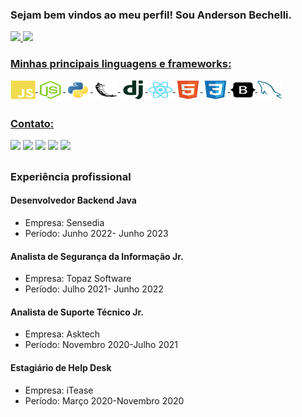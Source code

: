### Sejam bem vindos ao meu perfil! Sou Anderson Bechelli.

<!--
**ChromeCrysis/ChromeCrysis** is a ✨ _special_ ✨ repository because its `README.md` (this file) appears on your GitHub profile.

Here are some ideas to get you started:

- 🔭 I’m currently working on ...
- 🌱 I’m currently learning ...
- 👯 I’m looking to collaborate on ...
- 🤔 I’m looking for help with ...
- 💬 Ask me about ...
- 📫 How to reach me: ...
- 😄 Pronouns: ...
- ⚡ Fun fact: ...
-->
<div>
  <a href="https://github.com/ChromeCrysis"/>
  <img height="180em" src="https://github-readme-stats.vercel.app/api?username=ChromeCrysis&show_icons=true&theme=dark&includ_all_commits=true&count_private=true"/>
  <img height="180em" src="https://github-readme-stats.vercel.app/api/top-langs/?username=ChromeCrysis&layout=compact&langs_count=4&theme=dark"/>
</div>
<div class="display: inline block">
  
<h3>Minhas principais linguagens e frameworks: </h3>
  <img align="center" alt="Chrome JS" width="40" height="30" src="https://raw.githubusercontent.com/devicons/devicon/master/icons/javascript/javascript-plain.svg"/>
  <img align="center" alt="Chrome nodeJS" width="40" height="30" src="https://raw.githubusercontent.com/devicons/devicon/master/icons/nodejs/nodejs-original.svg"/>
  <img align="center" alt="Chrome Python" width="40" height="30" src="https://raw.githubusercontent.com/devicons/devicon/master/icons/python/python-original.svg"/>
  <img align="center" alt="Chrome flask" width="40" height="30" src="https://raw.githubusercontent.com/devicons/devicon/master/icons/flask/flask-original.svg"/>
  <img align="center" alt="Chrome django" width="40" height="30" src="https://raw.githubusercontent.com/devicons/devicon/master/icons/django/django-plain.svg"/>
  <img align="center" alt="Chrome react" width="40" height="30" src="https://raw.githubusercontent.com/devicons/devicon/master/icons/react/react-original.svg"/>
  <img align="center" alt="Chrome HTML" width="40" height="30" src="https://raw.githubusercontent.com/devicons/devicon/master/icons/html5/html5-original.svg"/>
  <img align="center" alt="Chrome CSS" width="40" height="30" src="https://raw.githubusercontent.com/devicons/devicon/master/icons/css3/css3-original.svg"/>
  <img align="center" alt="Chrome Bootstrap" width="40" height="30" src="https://raw.githubusercontent.com/devicons/devicon/master/icons/bootstrap/bootstrap-plain.svg"/>
  <img align="center" alt="Chrome Bootstrap" width="40" height="30" src="https://raw.githubusercontent.com/devicons/devicon/master/icons/mysql/mysql-plain.svg"/>
</div>

##

<div>
  <h3>Contato: </h3>
  <a href="mailto:anderson.bechelli@gmail.com"><img src="https://img.shields.io/badge/Gmail-D14836?style=for-the-badge&logo=gmail&logoColor=white" taget="_blank"/></a>
  <a href="https://www.facebook.com/ChromeCrysis"><img src="https://img.shields.io/badge/Facebook-1877F2?style=for-the-badge&logo=facebook&logoColor=white" taget="_blank"/></a>
  <a href="https://www.instagram.com/chrome.crysis/"><img src="https://img.shields.io/badge/Instagram-E4405F?style=for-the-badge&logo=instagram&logoColor=white" taget="_blank"/></a>
  <a href="https://www.linkedin.com/in/anderson-bechelli-011a3583/"><img src="https://img.shields.io/badge/LinkedIn-0077B5?style=for-the-badge&logo=linkedin&logoColor=white" taget="_blank"/></a>
  <a href="https://api.whatsapp.com/send?phone=5519995351311&text=Ol%C3%A1%2C%20vi%20seu%20perfil%20no%20Github%20e%20gostaria%20de%20entrar%20em%20contato%20com%20voc%C3%AA!"><img src="https://img.shields.io/badge/WhatsApp-25D366?style=for-the-badge&logo=whatsapp&logoColor=white" taget="_blank"/></a>
</div>

##

### Experiência profissional

#### Desenvolvedor Backend Java
- Empresa: Sensedia 
- Período: Junho 2022- Junho 2023

#### Analista de Segurança da Informação Jr.
- Empresa: Topaz Software
- Período: Julho 2021- Junho 2022

#### Analista de Suporte Técnico Jr.
- Empresa: Asktech
- Período: Novembro 2020-Julho 2021

#### Estagiário de Help Desk
- Empresa: iTease
- Período: Março 2020-Novembro 2020

